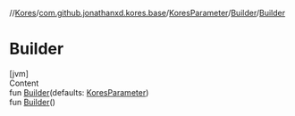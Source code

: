 //[Kores](../../../index.md)/[com.github.jonathanxd.kores.base](../../index.md)/[KoresParameter](../index.md)/[Builder](index.md)/[Builder](-builder.md)



# Builder  
[jvm]  
Content  
fun [Builder](-builder.md)(defaults: [KoresParameter](../index.md))  
fun [Builder](-builder.md)()  



